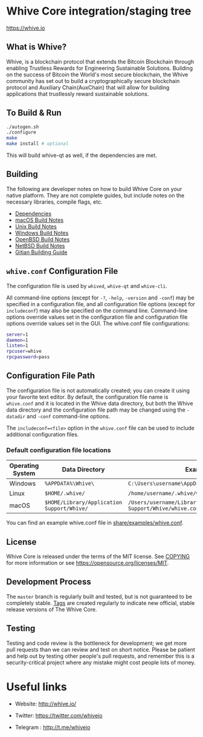 

Whive Core integration/staging tree
=====================================

https://whive.io

What is Whive?
----------------

Whive, is a blockchain protocol that extends the Bitcoin Blockchain through enabling Trustless Rewards for Engineering Sustainable Solutions. Building on the success of Bitcoin the World's most secure blockchain, the Whive community has set out to build a cryptographically secure blockchain protocol and Auxiliary Chain(AuxChain) that will allow for building applications that trustlessly reward sustainable solutions.

To Build & Run
---------------------

```bash
./autogen.sh
./configure 
make
make install # optional
```

This will build whive-qt as well, if the dependencies are met.

Building
---------------------
The following are developer notes on how to build Whive Core on your native platform. They are not complete guides, but include notes on the necessary libraries, compile flags, etc.

- [Dependencies](doc/dependencies.md)
- [macOS Build Notes](doc/build-osx.md)
- [Unix Build Notes](doc/build-unix.md)
- [Windows Build Notes](doc/build-windows.md)
- [OpenBSD Build Notes](doc/build-openbsd.md)
- [NetBSD Build Notes](doc/build-netbsd.md)
- [Gitian Building Guide](doc/gitian-building.md)

 `whive.conf` Configuration File
 ---------------------
The configuration file is used by `whived`, `whive-qt` and `whive-cli`.

All command-line options (except for `-?`, `-help`, `-version` and `-conf`) may be specified in a configuration file, and all configuration file options (except for `includeconf`) may also be specified on the command line. Command-line options override values set in the configuration file and configuration file options override values set in the GUI.
The whive.conf file configurations:
```bash
server=1
daemon=1
listen=1
rpcuser=whive
rpcpassword=pass
```

## Configuration File Path

The configuration file is not automatically created; you can create it using your favorite text editor. By default, the configuration file name is `whive.conf` and it is located in the Whive data directory, but both the Whive data directory and the configuration file path may be changed using the `-datadir` and `-conf` command-line options.

The `includeconf=<file>` option in the `whive.conf` file can be used to include additional configuration files.

### Default configuration file locations

Operating System | Data Directory | Example Path
-- | -- | --
Windows | `%APPDATA%\Whive\` | `C:\Users\username\AppData\Roaming\Whive\whive.conf`
Linux | `$HOME/.whive/` | `/home/username/.whive/whive.conf`
macOS | `$HOME/Library/Application Support/Whive/` | `/Users/username/Library/Application Support/Whive/whive.conf`

You can find an example whive.conf file in [share/examples/whive.conf](/share/examples/whive.conf).

License
-------

Whive Core is released under the terms of the MIT license. See [COPYING](COPYING) for more
information or see https://opensource.org/licenses/MIT.

Development Process
-------------------

The `master` branch is regularly built and tested, but is not guaranteed to be
completely stable. [Tags](https://github.com/whiveio/whive/tags) are created
regularly to indicate new official, stable release versions of The Whive Core.

Testing
-------

Testing and code review is the bottleneck for development; we get more pull
requests than we can review and test on short notice. Please be patient and help out by testing
other people's pull requests, and remember this is a security-critical project where any mistake might cost people
lots of money.


Useful links
============

* Website:        http://whive.io/

* Twitter:        https://twitter.com/whiveio
* Telegram   :    http://t.me/whiveio


